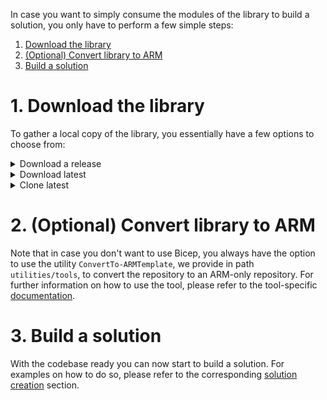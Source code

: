 In case you want to simply consume the modules of the library to build a solution, you only have to perform a few simple steps:

1. [Download the library](#1-download-the-library)
1. [(Optional) Convert library to ARM](#2-optional-convert-library-to-arm)
1. [Build a solution](#3-build-a-solution)

# 1. Download the library

To gather a local copy of the library, you essentially have a few options to choose from:

<details>
<summary>Download a release</summary>

To download a specific release version of the repository:
1. Navigate to the [releases](https://github.com/Azure/BicepModulesDemo/releases) page.
1. Scroll to the `'Assets'` section at the bottom end of the release you'd like to download
1. Here you will find a packaged version of the repository (as it was when the release was created) and can download it with a simple click on the `'Source code'` package (e.g. `Source code (zip)`) itself. This will start the download and drop the file in your default download folder.

    <img src=media/SetupEnvironment/downloadZipRelease.png" alt="Download zip" height="150">

1. Finally, you only need to unpack the downloaded file to a location of your choice

</details>

<details>
<summary>Download latest</summary>

To download the latest version of the repository
1. Navigate to the main page of [CARML](https://aka.ms/CARML)
1. On the overview page, select the `<> Code` button to the top right, and select the `Download ZIP` button in the opening pop up to trigger the repository to be downloaded as a compressed file into your default download folder.

    <img src=media/SetupEnvironment/downloadZipLatest.png" alt="Download zip" height="350">

1. Finally, you only need to unpack the downloaded file to a location of your choice

</details>

<details>
<summary>Clone latest</summary>

To clone the latest version of the repository
1. On your local machine, open a PowerShell session
1. Navigate to the location you want to clone the repository into
1. Execute

    ```PowerShell
    git clone 'https://github.com/Azure/BicepModulesDemo.git'
    ```

</details>

<p>

# 2. (Optional) Convert library to ARM

Note that in case you don't want to use Bicep, you always have the option to use the utility `ConvertTo-ARMTemplate`, we provide in path `utilities/tools`, to convert the repository to an ARM-only repository. For further information on how to use the tool, please refer to the tool-specific [documentation](./Interoperability%20-%20Bicep%20to%20ARM%20conversion).

# 3. Build a solution

With the codebase ready you can now start to build a solution. For examples on how to do so, please refer to the corresponding [solution creation](./Solution%20creation) section.
